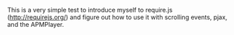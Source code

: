 This is a very simple test to introduce myself to require.js (http://requirejs.org/) and figure out how to use it with scrolling events, pjax, and the APMPlayer.